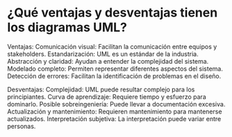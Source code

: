 # ¿Qué ventajas y desventajas tienen los diagramas UML? 

Ventajas:
Comunicación visual: Facilitan la comunicación entre equipos y stakeholders.
Estandarización: UML es un estándar de la industria.
Abstracción y claridad: Ayudan a entender la complejidad del sistema.
Modelado completo: Permiten representar diferentes aspectos del sistema.
Detección de errores: Facilitan la identificación de problemas en el diseño.

Desventajas:
Complejidad: UML puede resultar complejo para los principiantes.
Curva de aprendizaje: Requiere tiempo y esfuerzo para dominarlo.
Posible sobreingeniería: Puede llevar a documentación excesiva.
Actualización y mantenimiento: Requieren mantenimiento para mantenerse actualizados.
Interpretación subjetiva: La interpretación puede variar entre personas.